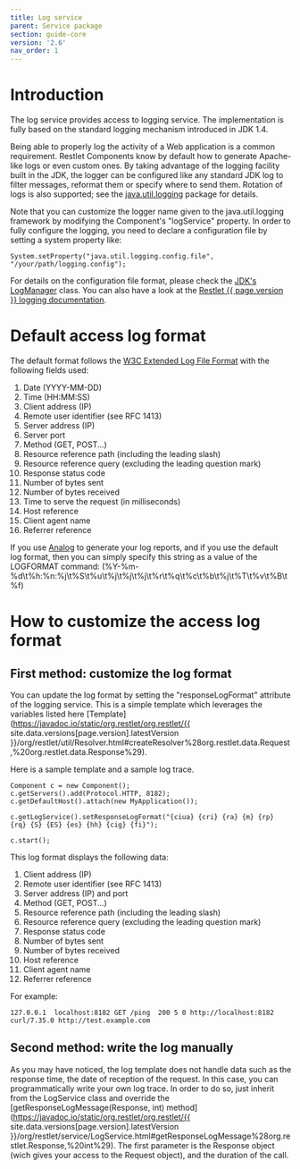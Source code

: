 ```yaml
---
title: Log service
parent: Service package
section: guide-core
version: '2.6'
nav_order: 1
---
```

# Introduction

The log service provides access to logging service. The implementation
is fully based on the standard logging mechanism introduced in JDK 1.4.

Being able to properly log the activity of a Web application is a common
requirement. Restlet Components know by default how to generate
Apache-like logs or even custom ones. By taking advantage of the logging
facility built in the JDK, the logger can be configured like any
standard JDK log to filter messages, reformat them or specify where to
send them. Rotation of logs is also supported; see the
[java.util.logging](http://docs.oracle.com/javase/7/docs/api/java/util/logging/package-summary.html)
package for details.

Note that you can customize the logger name given to the
java.util.logging framework by modifying the Component's "logService"
property. In order to fully configure the logging, you need to declare a
configuration file by setting a system property like:

<pre class="language-java"><code class="language-java">System.setProperty("java.util.logging.config.file", "/your/path/logging.config");
</code></pre>

For details on the configuration file format, please check the [JDK's
LogManager](http://docs.oracle.com/javase/7/docs/api/index.html?java/util/logging/LogManager.html)
class. You can also have a look at the [Restlet {{ page.version }} logging
documentation](../../editions/jse/logging).

# Default access log format

The default format follows the [W3C Extended Log File
Format](http://www.w3.org/TR/WD-logfile.html)
with the following fields used:

1.  Date (YYYY-MM-DD)
2.  Time (HH:MM:SS)
3.  Client address (IP)
4.  Remote user identifier (see RFC 1413)
5.  Server address (IP)
6.  Server port
7.  Method (GET, POST...)
8.  Resource reference path (including the leading slash)
9.  Resource reference query (excluding the leading question mark)
10. Response status code
11. Number of bytes sent
12. Number of bytes received
13. Time to serve the request (in milliseconds)
14. Host reference
15. Client agent name
16. Referrer reference

If you use
[Analog](http://www.analog.cx/)
to generate your log reports, and if you use the default log format,
then you can simply specify this string as a value of the LOGFORMAT
command:
(%Y-%m-%d\\t%h:%n:%j\\t%S\\t%u\\t%j\\t%j\\t%j\\t%r\\t%q\\t%c\\t%b\\t%j\\t%T\\t%v\\t%B\\t%f)

# How to customize the access log format

## First method: customize the log format

You can update the log format by setting the "responseLogFormat" attribute of the logging service.
This is a simple template which leverages the variables listed here
[Template](https://javadoc.io/static/org.restlet/org.restlet/{{ site.data.versions[page.version].latestVersion }}/org/restlet/util/Resolver.html#createResolver%28org.restlet.data.Request,%20org.restlet.data.Response%29).

Here is a sample template and a sample log trace.

<pre class="language-java"><code class="language-java">Component c = new Component();
c.getServers().add(Protocol.HTTP, 8182);
c.getDefaultHost().attach(new MyApplication());

c.getLogService().setResponseLogFormat("{ciua} {cri} {ra} {m} {rp} {rq} {S} {ES} {es} {hh} {cig} {fi}");

c.start();
</code></pre>

This log format displays the following data:

1.  Client address (IP)
2.  Remote user identifier (see RFC 1413)
3.  Server address (IP) and port
4.  Method (GET, POST...)
5.  Resource reference path (including the leading slash)
6.  Resource reference query (excluding the leading question mark)
7.  Response status code
8.  Number of bytes sent
9.  Number of bytes received
10. Host reference
11. Client agent name
12. Referrer reference

For example:

<pre class="language-bash"><code class="language-bash">127.0.0.1  localhost:8182 GET /ping  200 5 0 http://localhost:8182 curl/7.35.0 http://test.example.com
</code></pre>

## Second method: write the log manually

As you may have noticed, the log template does not handle data such as the response time, the date of reception of the request.
In this case, you can programmatically write your own log trace.
In order to do so, just inherit from the LogService class and override the [getResponseLogMessage(Response, int) method](https://javadoc.io/static/org.restlet/org.restlet/{{ site.data.versions[page.version].latestVersion }}/org/restlet/service/LogService.html#getResponseLogMessage%28org.restlet.Response,%20int%29).
The first parameter is the Response object (wich gives your access to the Request object), and the duration of the call.
